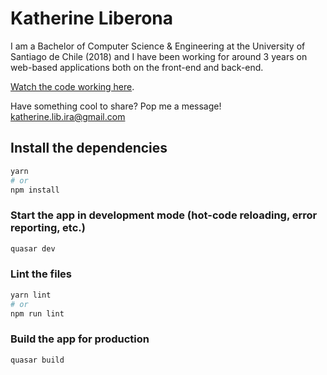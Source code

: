 # Katherine Liberona

I am a Bachelor of Computer Science & Engineering at the University of Santiago de Chile (2018) and I have been working for around 3 years on web-based applications both on the front-end and back-end.

[Watch the code working here](https://evic.netlify.app).

Have something cool to share? Pop me a message! katherine.lib.ira@gmail.com

## Install the dependencies
```bash
yarn
# or
npm install
```

### Start the app in development mode (hot-code reloading, error reporting, etc.)
```bash
quasar dev
```


### Lint the files
```bash
yarn lint
# or
npm run lint
```

### Build the app for production
```bash
quasar build
```
